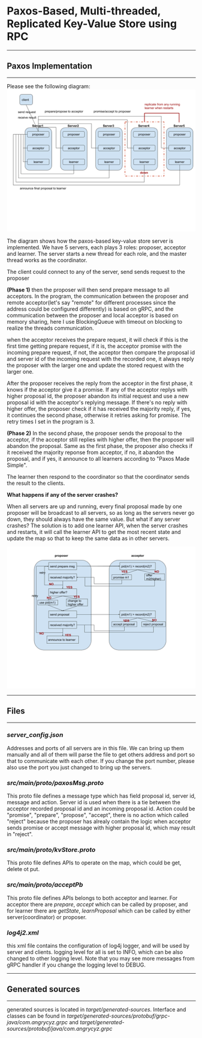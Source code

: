 # Paxos-Based, Multi-threaded, Replicated Key-Value Store using RPC

------------------------------------------------------
## Paxos Implementation
------------------------------------------------------
Please see the following diagram: 
![alt text](https://github.com/angrycyz/Distributed-System/blob/master/paxos_key_value_store/diagram.png?raw=true)

The diagram shows how the paxos-based key-value store server is implemented. We have 5 servers, each plays 3 roles: proposer, acceptor and learner. The server starts a new thread for each role, and the master thread works as the coordinator. 

The client could connect to any of the server, send sends request to the proposer

**(Phase 1)**
then the proposer will then send prepare message to all acceptors. In the program, the communication between the proposer and remote acceptor(let's say "remote" for different processes since the address could be configured differently) is based on gRPC, and the communication between the proposer and local acceptor is based on memory sharing, here I use BlockingQueue with timeout on blocking to realize the threads communication.  

when the acceptor receives the prepare request, it will check if this is the first time getting prepare request, if it is, the acceptor promise with the incoming prepare request,  if not, the acceptor then compare the proposal id and server id of the incoming request with the recorded one, it always reply the proposer with the larger one and update the stored request with the larger one.

After the proposer receives the reply from the acceptor in the first phase, it knows if the acceptor give it a promise. If any of the acceptor replys with higher proposal id, the proposer abandon its initial request and use a new proposal id with the acceptor's replying message. If there's no reply with higher offer, the proposer check if it has received the majority reply, if yes, it continues the second phase, otherwise it retries asking for promise. The retry times I set in the program is 3. 

**(Phase 2)**
In the second phase, the proposer sends the proposal to the acceptor, if the acceptor still replies with higher offer, then the proposer will abandon the proposal. Same as the first phase, the proposer also checks if it received the majority reponse from acceptor, if no, it abandon the proposal, and if yes, it announce to all learners according to "Paxos Made Simple".

The learner then respond to the coordinator so that the coordinator sends the result to the clients.


**What happens if any of the server crashes?**

When all servers are up and running, every final proposal made by one proposer will be broadcast to all servers, so as long as the servers never go down, they should always have the same value. But what if any server crashes? The solution is to add one learner API, when the server crashes and restarts, it will call the learner API to get the most recent state and update the map so that to keep the same data as in other servers.

![alt text](https://github.com/angrycyz/Distributed-System/blob/master/paxos_key_value_store/proposerToAcceptor.png?raw=true)

------------------------------------------------------
## Files
------------------------------------------------------
### _server_config.json_

Addresses and ports of all servers are in this file. We can bring up them manually and all of them will parse the file to get others address and port so that to communicate with each other.
If you change the port number, please also use the port you just changed to bring up the servers.

### _src/main/proto/paxosMsg.proto_
This proto file defines a message type which has field proposal id, server id, message and action. Server id is used when there is a tie between the acceptor recorded proposal id and an incoming proposal id. Action could be "promise", "prepare", "propose", "accept", there is no action which called "reject" because the proposer has alrealy contain the logic when acceptor sends promise or accept message with higher proposal id, which may result in "reject".

### _src/main/proto/kvStore.proto_
This proto file defines APIs to operate on the map, which could be get, delete ot put.

### _src/main/proto/acceptPb_
This proto file defines APIs belongs to both acceptor and learner. For acceptor there are _prepare_, _accept_ which can be called by proposer, and for learner there are _getState_, _learnProposal_ which can be called by either server(coordinator) or proposer.

### _log4j2.xml_
this xml file contains the configuration of log4j logger, and will be used by server and clients. logging level for all is set to INFO, which can be also changed to other logging level. Note that you may see more messages from gRPC handler if you change the logging level to DEBUG. 

------------------------------------------------------
## Generated sources
------------------------------------------------------

generated sources is located in _target/generated-sources_. Interface and classes can be found in _target/generated-sources/protobuf/grpc-java/com.angrycyz.grpc_ and  _target/generated-sources/protobuf/java/com.angrycyz.grpc_ 


